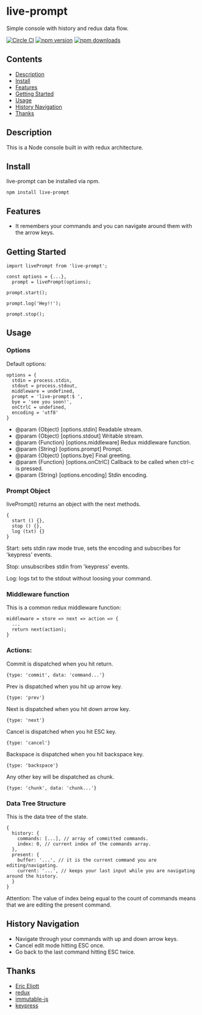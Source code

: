 # live-prompt 

Simple console with history and redux data flow.

[![Circle CI](https://circleci.com/gh/gacosta89/live-prompt.svg)](https://circleci.com/gh/gacosta89/live-prompt) [![npm version](https://img.shields.io/npm/v/live-prompt.svg?style=flat-square)](https://www.npmjs.com/package/live-prompt) [![npm downloads](https://img.shields.io/npm/dm/live-prompt.svg?style=flat-square)](https://www.npmjs.com/package/live-prompt)

<!-- START doctoc generated TOC please keep comment here to allow auto update -->
<!-- DON'T EDIT THIS SECTION, INSTEAD RE-RUN doctoc TO UPDATE -->
## Contents

- [Description](#description)
- [Install](#install)
- [Features](#features)
- [Getting Started](#getting)
- [Usage](#usage)
- [History Navigation](#history)
- [Thanks](#thanks)

<!-- END doctoc generated TOC please keep comment here to allow auto update -->

## Description

This is a Node console built in with redux architecture.

## Install

live-prompt can be installed via npm.

    npm install live-prompt

## Features

- It remembers your commands and you can navigate around them with the arrow keys.

## Getting Started

    import livePrompt from 'live-prompt';
    
    const options = {...},
      prompt = livePrompt(options);
    
    prompt.start();
    
    prompt.log('Hey!!');
    
    prompt.stop();

## Usage

### Options

Default options:

    options = {
      stdin = process.stdin,
      stdout = process.stdout,
      middleware = undefined,
      prompt = 'live-prompt:$ ',
      bye = 'see you soon!',
      onCtrlC = undefined,
      encoding = 'utf8'
    }

- @param {Object} [options.stdin] Readable stream.
- @param {Object} [options.stdout] Writable stream.
- @param {Function} [options.middleware] Redux middleware function.
- @param {String} [options.prompt] Prompt.
- @param {Object} [options.bye] Final greeting.
- @param {Function} [options.onCtrlC] Callback to be called when ctrl-c is pressed.
- @param {String} [options.encoding] Stdin encoding.

### Prompt Object

livePrompt() returns an object with the next methods.

    {
      start () {},
      stop () {},
      log (txt) {}
    }

Start: sets stdin raw mode true, sets the encoding and subscribes for 'keypress' events.

Stop: unsubscribes stdin from 'keypress' events.

Log: logs txt to the stdout without loosing your command.

### Middleware function

This is a common redux middleware function:

    middleware = store => next => action => {
      ...
      return next(action);
    }

### Actions:

Commit is dispatched when you hit return.

    {type: 'commit', data: 'command...'}

Prev is dispatched when you hit up arrow key.

    {type: 'prev'}

Next is dispatched when you hit down arrow key.

    {type: 'next'}

Cancel is dispatched when you hit ESC key.

    {type: 'cancel'}

Backspace is dispatched when you hit backspace key.

    {type: 'backspace'}

Any other key will be dispatched as chunk.

    {type: 'chunk', data: 'chunk...'}

### Data Tree Structure
This is the data tree of the state.

    {
      history: {
        commands: [...], // array of committed commands.
        index: 0, // current index of the commands array. 
      },
      present: {
        buffer: '...', // it is the current command you are editing/navigating.
        current: '...', // keeps your last input while you are navigating around the history.
      }
    }

Attention: The value of index being equal to the count of commands means that we are editing the present command.

## History Navigation

- Navigate through your commands with up and down arrow keys.
- Cancel edit mode hitting ESC once.
- Go back to the last command hitting ESC twice.

## Thanks

- [Eric Eliott](https://medium.com/@_ericelliott)
- [redux](https://reduxframework.com/)
- [immutable-js](https://facebook.github.io/immutable-js/)
- [keypress](https://www.npmjs.com/package/keypress)
